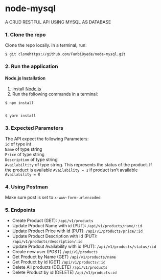 # node-mysql

A CRUD RESTFUL API USING MYSQL AS DATABASE

### 1. Clone the repo

Clone the repo locally. In a terminal, run:

```
$ git clonehttps://github.com/FunbiOyede/node-mysql.git
```

### 2. Run the application

#### Node.js Installation

1. Install [Node.js](https://nodejs.org/en/)
2. Run the following commands in a terminal:

```
$ npm install


$ yarn install

```

### 3. Expected Parameters

The API expect the following Parameters: </br>
`id` of type int </br>
`Name` of type string </br>
`Price` of type string </br>
`Description` of type string </br>
`Availabiltity` of type string. This represents the status of the product. If the product is available `Availability = 1` if product isn't available `Availability = 0` </br>

### 4. Using Postman

Make sure post is set to `x-www-form-urlencoded`

### 5. Endpoints

- Create Product (GET): `/api/v1/products`
- Update Product Name with id (PUT): `/api/v1/products/name/:id`
- Update Product Price with id (PUT): `/api/v1/products/price/:id`
- Update Product Description with id (PUT): `/api/v1/products/description/:id`
- Update Prodcut Availability with id (PUT): `/api/v1/products/status/:id`
- Create new user (POST) `/api/v1/products`
- Get Product by Name (GET) `/api/v1/products/name`
- Get Product by id (GET) `/api/v1/products/:id`
- Delete All products (DELETE) `/api/v1/products`
- Delete Product by id (DELETE) `/api/v1/products:id`
